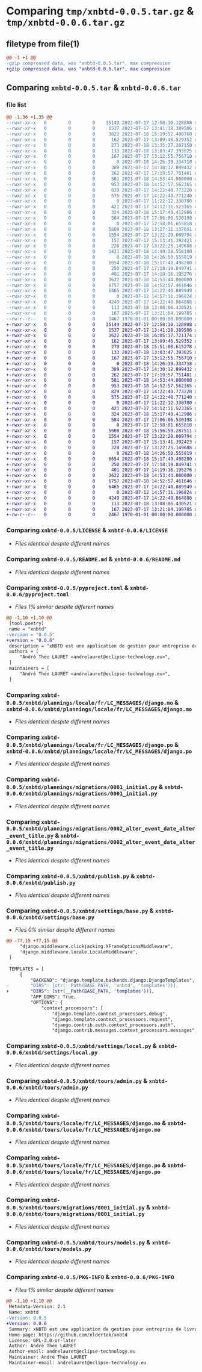 # Comparing `tmp/xnbtd-0.0.5.tar.gz` & `tmp/xnbtd-0.0.6.tar.gz`

## filetype from file(1)

```diff
@@ -1 +1 @@
-gzip compressed data, was "xnbtd-0.0.5.tar", max compression
+gzip compressed data, was "xnbtd-0.0.6.tar", max compression
```

## Comparing `xnbtd-0.0.5.tar` & `xnbtd-0.0.6.tar`

### file list

```diff
@@ -1,36 +1,35 @@
--rwxr-xr-x   0        0        0    35149 2023-07-17 12:58:10.128808 xnbtd-0.0.5/LICENSE
--rwxr-xr-x   0        0        0     1537 2023-07-17 13:41:38.389506 xnbtd-0.0.5/README.md
--rwxr-xr-x   0        0        0     3622 2023-07-18 15:19:52.480760 xnbtd-0.0.5/pyproject.toml
--rwxr-xr-x   0        0        0      162 2023-07-17 13:09:46.529352 xnbtd-0.0.5/xnbtd/__init__.py
--rwxr-xr-x   0        0        0      273 2023-07-18 13:35:27.207150 xnbtd-0.0.5/xnbtd/admin.py
--rwxr-xr-x   0        0        0      133 2023-07-18 13:03:47.393025 xnbtd-0.0.5/xnbtd/apps.py
--rwxr-xr-x   0        0        0      167 2023-07-17 13:12:55.756710 xnbtd-0.0.5/xnbtd/asgi.py
--rwxr-xr-x   0        0        0        0 2023-07-18 14:26:39.334718 xnbtd-0.0.5/xnbtd/plannings/__init__.py
--rwxr-xr-x   0        0        0      389 2023-07-17 14:30:12.899432 xnbtd-0.0.5/xnbtd/plannings/admin.py
--rwxr-xr-x   0        0        0      262 2023-07-17 17:19:57.751481 xnbtd-0.0.5/xnbtd/plannings/apps.py
--rwxr-xr-x   0        0        0      581 2023-07-18 14:53:44.000000 xnbtd-0.0.5/xnbtd/plannings/locale/fr/LC_MESSAGES/django.mo
--rwxr-xr-x   0        0        0      953 2023-07-18 14:52:57.562365 xnbtd-0.0.5/xnbtd/plannings/locale/fr/LC_MESSAGES/django.po
--rwxr-xr-x   0        0        0      829 2023-07-17 14:22:40.773228 xnbtd-0.0.5/xnbtd/plannings/migrations/0001_initial.py
--rwxr-xr-x   0        0        0      575 2023-07-17 14:22:40.771240 xnbtd-0.0.5/xnbtd/plannings/migrations/0002_alter_event_date_alter_event_title.py
--rwxr-xr-x   0        0        0        0 2023-07-17 11:22:12.330780 xnbtd-0.0.5/xnbtd/plannings/migrations/__init__.py
--rwxr-xr-x   0        0        0      421 2023-07-17 14:12:11.523365 xnbtd-0.0.5/xnbtd/plannings/models.py
--rwxr-xr-x   0        0        0      324 2023-07-18 15:17:40.412906 xnbtd-0.0.5/xnbtd/plannings/templatetags/events.py
--rwxr-xr-x   0        0        0      584 2023-07-17 17:06:06.530198 xnbtd-0.0.5/xnbtd/publish.py
--rwxr-xr-x   0        0        0        0 2023-07-17 12:58:01.655818 xnbtd-0.0.5/xnbtd/settings/__init__.py
--rwxr-xr-x   0        0        0     5609 2023-07-18 13:27:11.137051 xnbtd-0.0.5/xnbtd/settings/base.py
--rwxr-xr-x   0        0        0     1554 2023-07-17 13:22:20.009794 xnbtd-0.0.5/xnbtd/settings/local.py
--rwxr-xr-x   0        0        0      157 2023-07-17 15:13:41.392423 xnbtd-0.0.5/xnbtd/settings/prod.py
--rwxr-xr-x   0        0        0      220 2023-07-17 13:22:25.149688 xnbtd-0.0.5/xnbtd/settings/test.py
--rwxr-xr-x   0        0        0     1421 2023-07-18 14:49:38.558100 xnbtd-0.0.5/xnbtd/templates/admin/index.html
--rwxr-xr-x   0        0        0        0 2023-07-18 14:26:50.555819 xnbtd-0.0.5/xnbtd/tours/__init__.py
--rwxr-xr-x   0        0        0     6654 2023-07-18 15:17:40.498280 xnbtd-0.0.5/xnbtd/tours/admin.py
--rwxr-xr-x   0        0        0      250 2023-07-17 17:18:19.849741 xnbtd-0.0.5/xnbtd/tours/apps.py
--rwxr-xr-x   0        0        0      401 2023-07-17 14:19:16.195276 xnbtd-0.0.5/xnbtd/tours/forms.py
--rwxr-xr-x   0        0        0     3622 2023-07-18 14:53:44.000000 xnbtd-0.0.5/xnbtd/tours/locale/fr/LC_MESSAGES/django.mo
--rwxr-xr-x   0        0        0     6757 2023-07-18 14:52:57.461646 xnbtd-0.0.5/xnbtd/tours/locale/fr/LC_MESSAGES/django.po
--rwxr-xr-x   0        0        0     6465 2023-07-17 14:22:40.889949 xnbtd-0.0.5/xnbtd/tours/migrations/0001_initial.py
--rwxr-xr-x   0        0        0        0 2023-07-12 14:57:11.196824 xnbtd-0.0.5/xnbtd/tours/migrations/__init__.py
--rwxr-xr-x   0        0        0     4249 2023-07-17 14:22:40.864888 xnbtd-0.0.5/xnbtd/tours/models.py
--rwxr-xr-x   0        0        0      113 2023-07-18 13:08:06.430521 xnbtd-0.0.5/xnbtd/urls.py
--rwxr-xr-x   0        0        0      167 2023-07-17 13:21:04.199785 xnbtd-0.0.5/xnbtd/wsgi.py
--rw-r--r--   0        0        0     2467 1970-01-01 00:00:00.000000 xnbtd-0.0.5/PKG-INFO
+-rwxr-xr-x   0        0        0    35149 2023-07-17 12:58:10.128808 xnbtd-0.0.6/LICENSE
+-rwxr-xr-x   0        0        0     1537 2023-07-17 13:41:38.389506 xnbtd-0.0.6/README.md
+-rwxr-xr-x   0        0        0     3622 2023-07-18 16:05:17.721174 xnbtd-0.0.6/pyproject.toml
+-rwxr-xr-x   0        0        0      162 2023-07-17 13:09:46.529352 xnbtd-0.0.6/xnbtd/__init__.py
+-rwxr-xr-x   0        0        0      279 2023-07-18 15:51:08.615278 xnbtd-0.0.6/xnbtd/admin.py
+-rwxr-xr-x   0        0        0      133 2023-07-18 13:03:47.393025 xnbtd-0.0.6/xnbtd/apps.py
+-rwxr-xr-x   0        0        0      167 2023-07-17 13:12:55.756710 xnbtd-0.0.6/xnbtd/asgi.py
+-rwxr-xr-x   0        0        0        0 2023-07-18 14:26:39.334718 xnbtd-0.0.6/xnbtd/plannings/__init__.py
+-rwxr-xr-x   0        0        0      389 2023-07-17 14:30:12.899432 xnbtd-0.0.6/xnbtd/plannings/admin.py
+-rwxr-xr-x   0        0        0      262 2023-07-17 17:19:57.751481 xnbtd-0.0.6/xnbtd/plannings/apps.py
+-rwxr-xr-x   0        0        0      581 2023-07-18 14:53:44.000000 xnbtd-0.0.6/xnbtd/plannings/locale/fr/LC_MESSAGES/django.mo
+-rwxr-xr-x   0        0        0      953 2023-07-18 14:52:57.562365 xnbtd-0.0.6/xnbtd/plannings/locale/fr/LC_MESSAGES/django.po
+-rwxr-xr-x   0        0        0      829 2023-07-17 14:22:40.773228 xnbtd-0.0.6/xnbtd/plannings/migrations/0001_initial.py
+-rwxr-xr-x   0        0        0      575 2023-07-17 14:22:40.771240 xnbtd-0.0.6/xnbtd/plannings/migrations/0002_alter_event_date_alter_event_title.py
+-rwxr-xr-x   0        0        0        0 2023-07-17 11:22:12.330780 xnbtd-0.0.6/xnbtd/plannings/migrations/__init__.py
+-rwxr-xr-x   0        0        0      421 2023-07-17 14:12:11.523365 xnbtd-0.0.6/xnbtd/plannings/models.py
+-rwxr-xr-x   0        0        0      324 2023-07-18 15:17:40.412906 xnbtd-0.0.6/xnbtd/plannings/templatetags/events.py
+-rwxr-xr-x   0        0        0      584 2023-07-17 17:06:06.530198 xnbtd-0.0.6/xnbtd/publish.py
+-rwxr-xr-x   0        0        0        0 2023-07-17 12:58:01.655818 xnbtd-0.0.6/xnbtd/settings/__init__.py
+-rwxr-xr-x   0        0        0     5600 2023-07-18 15:56:50.287511 xnbtd-0.0.6/xnbtd/settings/base.py
+-rwxr-xr-x   0        0        0     1554 2023-07-17 13:22:20.009794 xnbtd-0.0.6/xnbtd/settings/local.py
+-rwxr-xr-x   0        0        0      157 2023-07-17 15:13:41.392423 xnbtd-0.0.6/xnbtd/settings/prod.py
+-rwxr-xr-x   0        0        0      220 2023-07-17 13:22:25.149688 xnbtd-0.0.6/xnbtd/settings/test.py
+-rwxr-xr-x   0        0        0        0 2023-07-18 14:26:50.555819 xnbtd-0.0.6/xnbtd/tours/__init__.py
+-rwxr-xr-x   0        0        0     6654 2023-07-18 15:17:40.498280 xnbtd-0.0.6/xnbtd/tours/admin.py
+-rwxr-xr-x   0        0        0      250 2023-07-17 17:18:19.849741 xnbtd-0.0.6/xnbtd/tours/apps.py
+-rwxr-xr-x   0        0        0      401 2023-07-17 14:19:16.195276 xnbtd-0.0.6/xnbtd/tours/forms.py
+-rwxr-xr-x   0        0        0     3622 2023-07-18 14:53:44.000000 xnbtd-0.0.6/xnbtd/tours/locale/fr/LC_MESSAGES/django.mo
+-rwxr-xr-x   0        0        0     6757 2023-07-18 14:52:57.461646 xnbtd-0.0.6/xnbtd/tours/locale/fr/LC_MESSAGES/django.po
+-rwxr-xr-x   0        0        0     6465 2023-07-17 14:22:40.889949 xnbtd-0.0.6/xnbtd/tours/migrations/0001_initial.py
+-rwxr-xr-x   0        0        0        0 2023-07-12 14:57:11.196824 xnbtd-0.0.6/xnbtd/tours/migrations/__init__.py
+-rwxr-xr-x   0        0        0     4249 2023-07-17 14:22:40.864888 xnbtd-0.0.6/xnbtd/tours/models.py
+-rwxr-xr-x   0        0        0      113 2023-07-18 13:08:06.430521 xnbtd-0.0.6/xnbtd/urls.py
+-rwxr-xr-x   0        0        0      167 2023-07-17 13:21:04.199785 xnbtd-0.0.6/xnbtd/wsgi.py
+-rw-r--r--   0        0        0     2467 1970-01-01 00:00:00.000000 xnbtd-0.0.6/PKG-INFO
```

### Comparing `xnbtd-0.0.5/LICENSE` & `xnbtd-0.0.6/LICENSE`

 * *Files identical despite different names*

### Comparing `xnbtd-0.0.5/README.md` & `xnbtd-0.0.6/README.md`

 * *Files identical despite different names*

### Comparing `xnbtd-0.0.5/pyproject.toml` & `xnbtd-0.0.6/pyproject.toml`

 * *Files 1% similar despite different names*

```diff
@@ -1,10 +1,10 @@
 [tool.poetry]
 name = "xnbtd"
-version = "0.0.5"
+version = "0.0.6"
 description = "xNBTD est une application de gestion pour entreprise de livraison. Elle facilite la gestion des tournées et des plannings."
 authors = [
     "André Théo LAURET <andrelauret@eclipse-technology.eu>",
 ]
 maintainers = [
     "André Théo LAURET <andrelauret@eclipse-technology.eu>",
 ]
```

### Comparing `xnbtd-0.0.5/xnbtd/plannings/locale/fr/LC_MESSAGES/django.mo` & `xnbtd-0.0.6/xnbtd/plannings/locale/fr/LC_MESSAGES/django.mo`

 * *Files identical despite different names*

### Comparing `xnbtd-0.0.5/xnbtd/plannings/locale/fr/LC_MESSAGES/django.po` & `xnbtd-0.0.6/xnbtd/plannings/locale/fr/LC_MESSAGES/django.po`

 * *Files identical despite different names*

### Comparing `xnbtd-0.0.5/xnbtd/plannings/migrations/0001_initial.py` & `xnbtd-0.0.6/xnbtd/plannings/migrations/0001_initial.py`

 * *Files identical despite different names*

### Comparing `xnbtd-0.0.5/xnbtd/plannings/migrations/0002_alter_event_date_alter_event_title.py` & `xnbtd-0.0.6/xnbtd/plannings/migrations/0002_alter_event_date_alter_event_title.py`

 * *Files identical despite different names*

### Comparing `xnbtd-0.0.5/xnbtd/publish.py` & `xnbtd-0.0.6/xnbtd/publish.py`

 * *Files identical despite different names*

### Comparing `xnbtd-0.0.5/xnbtd/settings/base.py` & `xnbtd-0.0.6/xnbtd/settings/base.py`

 * *Files 0% similar despite different names*

```diff
@@ -77,15 +77,15 @@
     "django.middleware.clickjacking.XFrameOptionsMiddleware",
     'django.middleware.locale.LocaleMiddleware',
 ]
 
 TEMPLATES = [
     {
         "BACKEND": "django.template.backends.django.DjangoTemplates",
-        "DIRS": [str(__Path(BASE_PATH, 'xnbtd', 'templates'))],
+        "DIRS": [str(__Path(BASE_PATH, 'templates'))],
         "APP_DIRS": True,
         "OPTIONS": {
             "context_processors": [
                 "django.template.context_processors.debug",
                 "django.template.context_processors.request",
                 "django.contrib.auth.context_processors.auth",
                 "django.contrib.messages.context_processors.messages",
```

### Comparing `xnbtd-0.0.5/xnbtd/settings/local.py` & `xnbtd-0.0.6/xnbtd/settings/local.py`

 * *Files identical despite different names*

### Comparing `xnbtd-0.0.5/xnbtd/tours/admin.py` & `xnbtd-0.0.6/xnbtd/tours/admin.py`

 * *Files identical despite different names*

### Comparing `xnbtd-0.0.5/xnbtd/tours/locale/fr/LC_MESSAGES/django.mo` & `xnbtd-0.0.6/xnbtd/tours/locale/fr/LC_MESSAGES/django.mo`

 * *Files identical despite different names*

### Comparing `xnbtd-0.0.5/xnbtd/tours/locale/fr/LC_MESSAGES/django.po` & `xnbtd-0.0.6/xnbtd/tours/locale/fr/LC_MESSAGES/django.po`

 * *Files identical despite different names*

### Comparing `xnbtd-0.0.5/xnbtd/tours/migrations/0001_initial.py` & `xnbtd-0.0.6/xnbtd/tours/migrations/0001_initial.py`

 * *Files identical despite different names*

### Comparing `xnbtd-0.0.5/xnbtd/tours/models.py` & `xnbtd-0.0.6/xnbtd/tours/models.py`

 * *Files identical despite different names*

### Comparing `xnbtd-0.0.5/PKG-INFO` & `xnbtd-0.0.6/PKG-INFO`

 * *Files 1% similar despite different names*

```diff
@@ -1,10 +1,10 @@
 Metadata-Version: 2.1
 Name: xnbtd
-Version: 0.0.5
+Version: 0.0.6
 Summary: xNBTD est une application de gestion pour entreprise de livraison. Elle facilite la gestion des tournées et des plannings.
 Home-page: https://github.com/eldertek/xnbtd
 License: GPL-3.0-or-later
 Author: André Théo LAURET
 Author-email: andrelauret@eclipse-technology.eu
 Maintainer: André Théo LAURET
 Maintainer-email: andrelauret@eclipse-technology.eu
```

